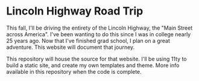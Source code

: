 # Lincoln Highway Road Trip

This fall, I'll be driving the entirety of the Lincoln Highway, the "Main Street across America". I've been wanting to do this since I was in college nearly 25 years ago. Now that I've finished grad school, I plan on a great adventure. This website will document that journey.

This repository will house the source for that website. I'll be using 11ty to build a static site, and create my own templates and theme. More info available in this repository when the code is complete.

